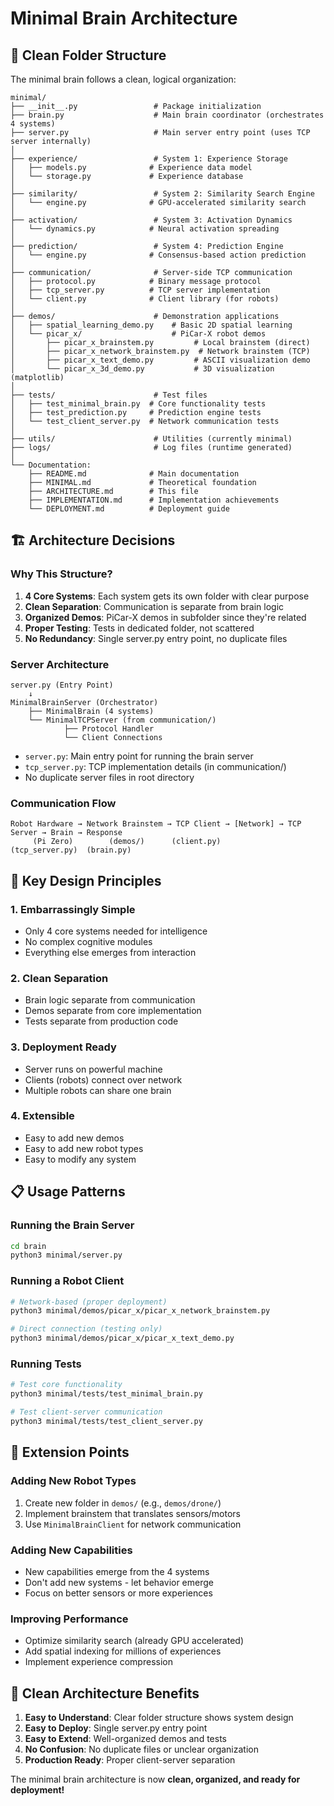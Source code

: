 # Minimal Brain Architecture

## 📁 **Clean Folder Structure**

The minimal brain follows a clean, logical organization:

```
minimal/
├── __init__.py                 # Package initialization
├── brain.py                    # Main brain coordinator (orchestrates 4 systems)
├── server.py                   # Main server entry point (uses TCP server internally)
│
├── experience/                 # System 1: Experience Storage
│   ├── models.py              # Experience data model
│   └── storage.py             # Experience database
│
├── similarity/                 # System 2: Similarity Search Engine
│   └── engine.py              # GPU-accelerated similarity search
│
├── activation/                 # System 3: Activation Dynamics
│   └── dynamics.py            # Neural activation spreading
│
├── prediction/                 # System 4: Prediction Engine
│   └── engine.py              # Consensus-based action prediction
│
├── communication/              # Server-side TCP communication
│   ├── protocol.py            # Binary message protocol
│   ├── tcp_server.py          # TCP server implementation
│   └── client.py              # Client library (for robots)
│
├── demos/                      # Demonstration applications
│   ├── spatial_learning_demo.py    # Basic 2D spatial learning
│   └── picar_x/                    # PiCar-X robot demos
│       ├── picar_x_brainstem.py         # Local brainstem (direct)
│       ├── picar_x_network_brainstem.py  # Network brainstem (TCP)
│       ├── picar_x_text_demo.py         # ASCII visualization demo
│       └── picar_x_3d_demo.py           # 3D visualization (matplotlib)
│
├── tests/                      # Test files
│   ├── test_minimal_brain.py  # Core functionality tests
│   ├── test_prediction.py     # Prediction engine tests
│   └── test_client_server.py  # Network communication tests
│
├── utils/                      # Utilities (currently minimal)
├── logs/                       # Log files (runtime generated)
│
└── Documentation:
    ├── README.md              # Main documentation
    ├── MINIMAL.md             # Theoretical foundation
    ├── ARCHITECTURE.md        # This file
    ├── IMPLEMENTATION.md      # Implementation achievements
    └── DEPLOYMENT.md          # Deployment guide
```

## 🏗️ **Architecture Decisions**

### **Why This Structure?**

1. **4 Core Systems**: Each system gets its own folder with clear purpose
2. **Clean Separation**: Communication is separate from brain logic
3. **Organized Demos**: PiCar-X demos in subfolder since they're related
4. **Proper Testing**: Tests in dedicated folder, not scattered
5. **No Redundancy**: Single server.py entry point, no duplicate files

### **Server Architecture**

```
server.py (Entry Point)
    ↓
MinimalBrainServer (Orchestrator)
    ├── MinimalBrain (4 systems)
    └── MinimalTCPServer (from communication/)
            ├── Protocol Handler
            └── Client Connections
```

- `server.py`: Main entry point for running the brain server
- `tcp_server.py`: TCP implementation details (in communication/)
- No duplicate server files in root directory

### **Communication Flow**

```
Robot Hardware → Network Brainstem → TCP Client → [Network] → TCP Server → Brain → Response
     (Pi Zero)        (demos/)      (client.py)              (tcp_server.py)  (brain.py)
```

## 🎯 **Key Design Principles**

### **1. Embarrassingly Simple**
- Only 4 core systems needed for intelligence
- No complex cognitive modules
- Everything else emerges from interaction

### **2. Clean Separation**
- Brain logic separate from communication
- Demos separate from core implementation
- Tests separate from production code

### **3. Deployment Ready**
- Server runs on powerful machine
- Clients (robots) connect over network
- Multiple robots can share one brain

### **4. Extensible**
- Easy to add new demos
- Easy to add new robot types
- Easy to modify any system

## 📋 **Usage Patterns**

### **Running the Brain Server**
```bash
cd brain
python3 minimal/server.py
```

### **Running a Robot Client**
```bash
# Network-based (proper deployment)
python3 minimal/demos/picar_x/picar_x_network_brainstem.py

# Direct connection (testing only)
python3 minimal/demos/picar_x/picar_x_text_demo.py
```

### **Running Tests**
```bash
# Test core functionality
python3 minimal/tests/test_minimal_brain.py

# Test client-server communication
python3 minimal/tests/test_client_server.py
```

## 🔧 **Extension Points**

### **Adding New Robot Types**
1. Create new folder in `demos/` (e.g., `demos/drone/`)
2. Implement brainstem that translates sensors/motors
3. Use `MinimalBrainClient` for network communication

### **Adding New Capabilities**
- New capabilities emerge from the 4 systems
- Don't add new systems - let behavior emerge
- Focus on better sensors or more experiences

### **Improving Performance**
- Optimize similarity search (already GPU accelerated)
- Add spatial indexing for millions of experiences
- Implement experience compression

## 🎉 **Clean Architecture Benefits**

1. **Easy to Understand**: Clear folder structure shows system design
2. **Easy to Deploy**: Single server.py entry point
3. **Easy to Extend**: Well-organized demos and tests
4. **No Confusion**: No duplicate files or unclear organization
5. **Production Ready**: Proper client-server separation

The minimal brain architecture is now **clean, organized, and ready for deployment!**